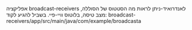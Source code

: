 אפליקציה broadcast-receivers לאנדרואיד-ניתן לראות מה הסטטוס של הסוללה, מצב טיסה, בלוטוס וויי-פיי.
בשביל להגיע לקוד:  broadcast-receivers/app/src/main/java/com/example/broadcasta

